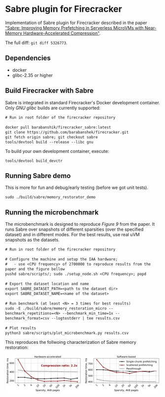# Sabre plugin for Firecracker

Implementation of Sabre plugin for Firecracker described in the paper ["Sabre: Improving Memory Prefetching in Serverless MicroVMs with Near-Memory Hardware-Accelerated Compression"]().

The full diff: `git diff 5326773`.

## Dependencies
* docker
* glibc-2.35 or higher


## Build Firecracker with Sabre

Sabre is integrated in standard Firecracker's Docker development container. Only *GNU glibc* builds are currently supported:

```
# Run in root folder of the firecracker repository

docker pull barabanshik/firecracker_sabre:latest
git clone https://github.com/barabanshek/firecracker.git
git fetch origin sabre; git checkout sabre
tools/devtool build --release --libc gnu
```

To build your own development container, execute:
```
tools/devtool build_devctr
```


## Running Sabre demo

This is more for fun and debug/early testing (before we got unit tests).

```
sudo ./build/sabre/memory_restorator_demo
```

## Running the microbenchmark

The microbenchmark is designed to reproduce *Figure 9* from the paper. It runs Sabre over snapshots of different sparsities (over the specified dataset) and in different modes. For the best results, use real uVM snapshots as the datasets.

```
# Run in root folder of the firecracker repository

# Configure the machine and setup the IAA hardware;
#   - use <CPU frequency> of 2700000 to reproduce results from the paper and the figure bellow
pushd sabre/scripts/; sudo ./setup_node.sh <CPU frequency>; popd

# Export the dataset location and name
export SABRE_DATASET_PATH=<path to the dataset dir>
export SABRE_DATASET_NAME=<name of the dataset>

# Run benchmark (at least <N> = 3 times for best results)
sudo -E ./build/sabre/memory_restoration_micro --benchmark_repetitions=<N> --benchmark_min_time=1x --benchmark_format=csv --logtostderr | tee results.csv

# Plot results
python3 sabre/scripts/plot_microbenchmark.py results.csv
```

This reproduces the follwoing characterization of Sabre memory restoration:

![handling](images/handling_plots.png)
